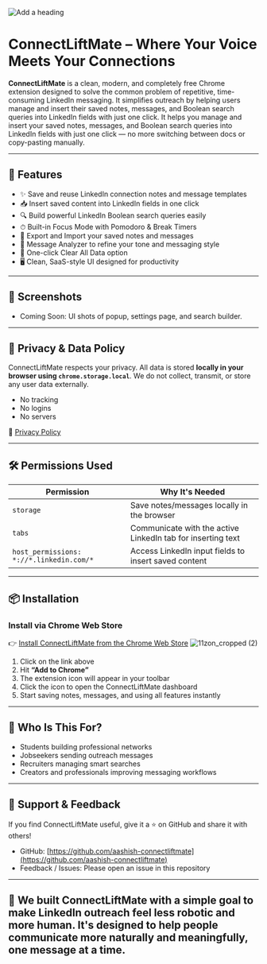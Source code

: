 ![Add a heading](https://github.com/user-attachments/assets/47005878-16a9-40e7-bb47-d44c0886cea0)

# ConnectLiftMate – Where Your Voice Meets Your Connections

**ConnectLiftMate** is a clean, modern, and completely free Chrome extension designed to solve the common problem of repetitive, time-consuming LinkedIn messaging. It simplifies outreach by helping users manage and insert their saved notes, messages, and Boolean search queries into LinkedIn fields with just one click. It helps you manage and insert your saved notes, messages, and Boolean search queries into LinkedIn fields with just one click — no more switching between docs or copy-pasting manually.

---


## 🚀 Features
- ✨ Save and reuse LinkedIn connection notes and message templates
- 📥 Insert saved content into LinkedIn fields in one click
- 🔍 Build powerful LinkedIn Boolean search queries easily
- ⏱ Built-in Focus Mode with Pomodoro & Break Timers
- 🔄 Export and Import your saved notes and messages
- 🧠 Message Analyzer to refine your tone and messaging style
- 🧹 One-click Clear All Data option
- 🖥️ Clean, SaaS-style UI designed for productivity

---

## 📸 Screenshots
- Coming Soon: UI shots of popup, settings page, and search builder.

---

## 🔐 Privacy & Data Policy
ConnectLiftMate respects your privacy. All data is stored **locally in your browser using `chrome.storage.local`**. We do not collect, transmit, or store any user data externally.

- No tracking
- No logins
- No servers

📜 [Privacy Policy](https://ashishrogannagari.github.io/connectliftmate-privacy-policy/)

---

## 🛠 Permissions Used
| Permission | Why It's Needed |
|------------|------------------|
| `storage` | Save notes/messages locally in the browser |
| `tabs` | Communicate with the active LinkedIn tab for inserting text |
| `host_permissions: *://*.linkedin.com/*` | Access LinkedIn input fields to insert saved content |

---

## 📦 Installation

###  Install via Chrome Web Store
👉 [Install ConnectLiftMate from the Chrome Web Store](https://chromewebstore.google.com/detail/kbagmgoojogjfmcmnhlihjmkfcadambe)  ![11zon_cropped (2)](https://github.com/user-attachments/assets/ad6381c1-1de4-4151-a9f1-67767d2330c8)

1. Click on the link above
2. Hit **“Add to Chrome”**
3. The extension icon will appear in your toolbar
4. Click the icon to open the ConnectLiftMate dashboard
5. Start saving notes, messages, and using all features instantly

---

## 🤝 Who Is This For?
- Students building professional networks
- Jobseekers sending outreach messages
- Recruiters managing smart searches
- Creators and professionals improving messaging workflows

---

## 💙 Support & Feedback
If you find ConnectLiftMate useful, give it a ⭐ on GitHub and share it with others!

- GitHub: [https://github.com/aashish-connectliftmate](https://github.com/aashish-connectliftmate)
- Feedback / Issues: Please open an issue in this repository

---

## 🙌 We built ConnectLiftMate with a simple goal  to make LinkedIn outreach feel less robotic and more human. It's designed to help people communicate more naturally and meaningfully, one message at a time.

